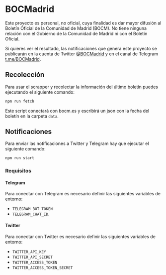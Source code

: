 # BOCMadrid

Este proyecto es personal, no oficial, cuya finalidad es dar mayor difusión al Boletín Oficial de la Comunidad de Madrid (BOCM). No tiene ninguna relación con el Gobierno de la Comunidad de Madrid ni con el Boletín Oficial.

Si quieres ver el resultado, las notificaciones que genera este proyecto se publicarán en la cuenta de Twitter [@BOCMadrid](https://twitter.com/BOCMadrid) y en el canal de Telegram [t.me/BOCMadrid](t.me/BOCMadrid).

## Recolección

Para usar el scrapper y recolectar la información del último boletín puedes ejecutando el siguiente comando:

```bash
npm run fetch
```

Este script conectará con bocm.es y escribirá un json con la fecha del boletín en la carpeta `data`.

## Notificaciones

Para enviar las notificaciones a Twitter y Telegram hay que ejecutar el siguiente comando:

```bash
npm run start
```

### Requisitos

#### Telegram

Para conectar con Telegram es necesario definir las siguientes variables de entorno:

- `TELEGRAM_BOT_TOKEN`
- `TELEGRAM_CHAT_ID`.

#### Twitter

Para conectar con Twitter es necesario definir las siguientes variables de entorno:

- `TWITTER_API_KEY`
- `TWITTER_API_SECRET`
- `TWITTER_ACCESS_TOKEN`
- `TWITTER_ACCESS_TOKEN_SECRET`
